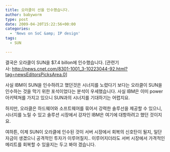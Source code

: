 ```yaml
---
title: 오라클이 선을 인수했습니다.
author: babyworm
type: post
date: 2009-04-20T15:22:56+00:00
categories:
  - 'News on SoC &amp; IP design'
tags:
  - SUN

---
```

결국은 오라클이 SUN을 $7.4 billon에 인수했습니다. [관련기사: <a href="http://news.cnet.com/8301-1001_3-10223044-92.html?tag=newsEditorsPicksArea.0" target="_blank">http://news.cnet.com/8301-1001_3-10223044-92.html?tag=newsEditorsPicksArea.0</a>]

사실 IBM이 SUN을 인수하려고 했던것은 시너지를 노렸다기 보다는 오라클이 SUN을 인수하는 것을 막기 위한 포석이었다는 분석이 우세했습니다. 사실 IBM은 이미 power 아키텍쳐를 가지고 있으니 SUN과의 시너지를 기대하기는 어렵지요.

하지만, 오라클은 하드웨어와 소프트웨어를 묶어서 강력한 솔루선을 제공할 수 있으니, 시너지를 노릴 수 있고 솔루션 시장에서 강자인 IBM은 여기에 대항하려고 했던 것이지요.

여하튼, 이제 SUN이 오라클에 인수된 것이 서버 시장에서 회복의 신호탄이 될지, 일단 자금이 생겼으니 공격적인 투자가 이루어질지.. 이루어지더라도 서버 시장에서 가격적인 메리트를 회복할 수 있을지는 두고 봐야 겠습니다.
